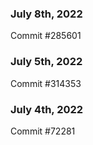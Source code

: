 ### July 8th, 2022

Commit #285601

### July 5th, 2022

Commit #314353


### July 4th, 2022

Commit #72281
